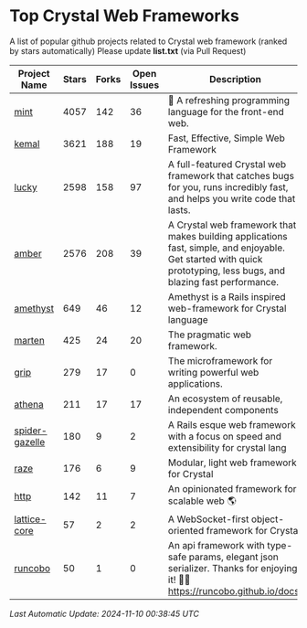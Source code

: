 # Top Crystal Web Frameworks

A list of popular github projects related to Crystal web framework (ranked by stars automatically)
Please update **list.txt** (via Pull Request)

| Project Name | Stars | Forks | Open Issues | Description | Last Commit |
| ------------ | ----- | ----- | ----------- | ----------- | ----------- |
| [mint](https://github.com/mint-lang/mint) |4057|142|36|🍃 A refreshing programming language for the front-end web.|2024-11-06T05:30:08Z|
| [kemal](https://github.com/kemalcr/kemal) |3621|188|19|Fast, Effective, Simple Web Framework|2024-10-28T10:55:56Z|
| [lucky](https://github.com/luckyframework/lucky) |2598|158|97|A full-featured Crystal web framework that catches bugs for you, runs incredibly fast, and helps you write code that lasts.|2024-11-03T15:50:25Z|
| [amber](https://github.com/amberframework/amber) |2576|208|39|A Crystal web framework that makes building applications fast, simple, and enjoyable. Get started with quick prototyping, less bugs, and blazing fast performance.|2023-11-25T01:17:47Z|
| [amethyst](https://github.com/amethyst-framework/amethyst) |649|46|12|Amethyst is a Rails inspired web-framework for Crystal language|2018-02-10T19:35:15Z|
| [marten](https://github.com/martenframework/marten) |425|24|20|The pragmatic web framework.|2024-11-06T07:10:58Z|
| [grip](https://github.com/grip-framework/grip) |279|17|0|The microframework for writing powerful web applications.|2024-10-22T12:57:26Z|
| [athena](https://github.com/athena-framework/athena) |211|17|17|An ecosystem of reusable, independent components|2024-11-01T15:31:53Z|
| [spider-gazelle](https://github.com/spider-gazelle/spider-gazelle) |180|9|2|A Rails esque web framework with a focus on speed and extensibility for crystal lang|2024-11-01T22:33:07Z|
| [raze](https://github.com/samueleaton/raze) |176|6|9|Modular, light web framework for Crystal|2021-01-02T01:20:01Z|
| [http](https://github.com/onyxframework/http) |142|11|7|An opinionated framework for scalable web 🌎|2019-08-13T09:00:30Z|
| [lattice-core](https://github.com/jasonl99/lattice-core) |57|2|2|A WebSocket-first object-oriented framework for Crystal|2017-03-31T23:57:57Z|
| [runcobo](https://github.com/runcobo/runcobo) |50|1|0|An api framework with type-safe params, elegant json serializer. Thanks for enjoying it! 👻👻 https://runcobo.github.io/docs/|2022-03-16T06:43:35Z|

*Last Automatic Update: 2024-11-10 00:38:45 UTC*